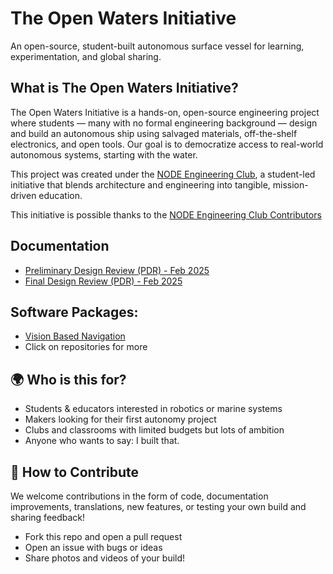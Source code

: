 # The Open Waters Initiative

An open-source, student-built autonomous surface vessel for learning, experimentation, and global sharing.

## What is The Open Waters Initiative?

The Open Waters Initiative is a hands-on, open-source engineering project where students — many with no formal engineering background — design and build an autonomous ship using salvaged materials, off-the-shelf electronics, and open tools. Our goal is to democratize access to real-world autonomous systems, starting with the water. 

This project was created under the [NODE Engineering Club](https://www.linkedin.com/company/iaac-engineering-club/?viewAsMember=true), a student-led initiative that blends architecture and engineering into tangible, mission-driven education. 

This initiative is possible thanks to the [NODE Engineering Club Contributors](https://github.com/IaaC-Engineering-Club/reports/blob/main/CONTRIBUTORS.md)

## Documentation
* [Preliminary Design Review (PDR) - Feb 2025](https://github.com/IaaC-Engineering-Club/reports/blob/main/Preliminary-Design-Review-Feb2025.pdf)
* [Final Design Review (PDR) - Feb 2025](https://github.com/IaaC-Engineering-Club/reports/blob/main/Final-Design-Review-Jun2025.pdf)

## Software Packages:
* [Vision Based Navigation](https://github.com/IaaC-Engineering-Club/software_vision)
* Click on repositories for more

## 🌍 Who is this for?
* Students & educators interested in robotics or marine systems
* Makers looking for their first autonomy project
* Clubs and classrooms with limited budgets but lots of ambition
* Anyone who wants to say: I built that.

## 🤝 How to Contribute
We welcome contributions in the form of code, documentation improvements, translations, new features, or testing your own build and sharing feedback!
* Fork this repo and open a pull request
* Open an issue with bugs or ideas
* Share photos and videos of your build!

<!--

**Here are some ideas to get you started:**

🙋‍♀️ A short introduction - what is your organization all about?
🌈 Contribution guidelines - how can the community get involved?
👩‍💻 Useful resources - where can the community find your docs? Is there anything else the community should know?
🍿 Fun facts - what does your team eat for breakfast?
🧙 Remember, you can do mighty things with the power of [Markdown](https://docs.github.com/github/writing-on-github/getting-started-with-writing-and-formatting-on-github/basic-writing-and-formatting-syntax)
-->
